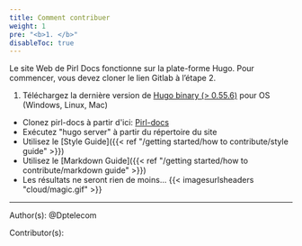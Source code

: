 ```yaml
---
title: Comment contribuer
weight: 1
pre: "<b>1. </b>"
disableToc: true
---
```


Le site Web de Pirl Docs fonctionne sur la plate-forme Hugo. Pour commencer, vous devez cloner le lien Gitlab à l’étape 2.

1. Téléchargez la dernière version de [Hugo binary (> 0.55.6)](https://gohugo.io/getting-started/installing/) pour OS (Windows, Linux, Mac)
* Clonez  pirl-docs à partir d'ici: [Pirl-docs](https://git.pirl.io/community/pirl-docs)
* Exécutez "hugo server" à partir du répertoire du site
* Utilisez le [Style Guide]({{< ref "/getting started/how to contribute/style guide" >}})
* Utilisez le [Markdown Guide]({{< ref "/getting started/how to contribute/markdown guide" >}})
* Les résultats ne seront rien de moins... {{< imagesurlsheaders "cloud/magic.gif" >}}





---
Author(s):
@Dptelecom


Contributor(s):
